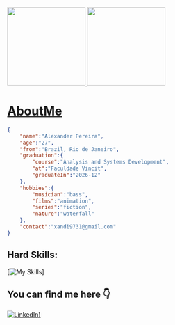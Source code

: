 <div>
<a href="https://github.com/Alexnderp">
<img loading="lazy" height="180em" src="https://github-readme-stats.vercel.app/api/top-langs/?username=Alexnderp&layout=compact&langs_count=7&theme=dark"/>
<img loading="lazy" height="180em" src="https://github-readme-stats.vercel.app/api?username=Alexnderp&show_icons=true&theme=dark&include_all_commits=true&count_private=true"/>
</div>

# AboutMe

```json
{
	"name":"Alexander Pereira",
	"age":"27",
	"from":"Brazil, Rio de Janeiro",
	"graduation":{
		"course":"Analysis and Systems Development",
		"at":"Faculdade Vincit",
		"graduateIn":"2026-12"
	},
	"hobbies":{
		"musician":"bass",
		"films":"animation",
		"series":"fiction",
		"nature":"waterfall"
	},
	"contact":"xandi9731@gmail.com"
}
```


##  Hard Skills:
[![My Skills](https://skillicons.dev/icons?i=js,html,css,nodejs,express,ts,nestjs,mysql,postgres,mongodb,py,java,prisma,docker,aws,spring,react,git,github,figma)]

## You can find me here 👇	
[![LinkedIn](https://skillicons.dev/icons?i=linkedin))](https://www.linkedin.com/in/alexnderp/)



